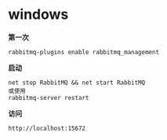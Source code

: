 # windows

**第一次**

```
rabbitmq-plugins enable rabbitmq_management
```



**启动**

```
net stop RabbitMQ && net start RabbitMQ 
或使用 
rabbitmq-server restart
```

**访问**

```
http://localhost:15672
```

